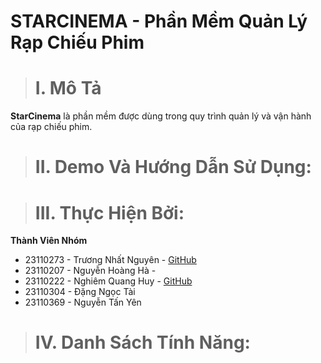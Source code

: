 # STARCINEMA - Phần Mềm Quản Lý Rạp Chiếu Phim

> # I. Mô Tả

**StarCinema** là phần mềm được dùng trong quy trình quản lý và vận hành của rạp chiếu phim.

> # II. Demo Và Hướng Dẫn Sử Dụng:

> # III. Thực Hiện Bởi:

**Thành Viên Nhóm**
+ 23110273 - Trương Nhất Nguyên - [GitHub](https://github.com/Nnguyen-dev2805)
+ 23110207 - Nguyễn Hoàng Hà - 
+ 23110222 - Nghiêm Quang Huy - [GitHub](https://github.com/HuyinCP)
+ 23110304 - Đặng Ngọc Tài
+ 23110369 - Nguyễn Tấn Yên


> # IV. Danh Sách Tính Năng:
